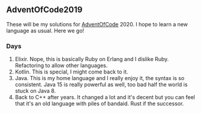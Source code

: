 ## AdventOfCode2019

These will be my solutions for [AdventOfCode](https://adventofcode.com/) 2020. I hope to learn a new language as usual. Here we go!

### Days

1. Elixir. Nope, this is basically Ruby on Erlang and I dislike Ruby. Refactoring to allow other languages.
2. Kotlin. This is special, I might come back to it.
3. Java. This is my home language and I really enjoy it, the syntax is so consistent. Java 15 is really powerful as well, too bad half the world is stuck on Java 8.
4. Back to C++ after years. It changed a lot and it's decent but you can feel that it's an old language with piles of bandaid. Rust if the successor.

